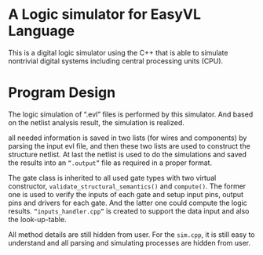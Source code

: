 # A Logic simulator for EasyVL Language
This is a digital logic simulator using the C++ that is able to simulate nontrivial digital systems including central processing units (CPU).

# Program Design
The logic simulation of “.evl” files is performed by this simulator. And based on the netlist analysis result, the simulation is realized. 

all needed information is saved in two lists (for wires and components) by parsing the input evl file, and then these two lists are used to construct the structure netlist. At last the netlist is used to do the simulations and saved the results into an `“.output”` file as required in a proper format. 

The gate class is inherited to all used gate types with two virtual constructor, `validate_structural_semantics()` and `compute()`. The former one is used to verify the inputs of each gate and setup input pins, output pins and drivers for each gate. And the latter one could compute the logic results. `“inputs_handler.cpp”` is created to support the data input and also the look-up-table. 

All method details are still hidden from user. For the `sim.cpp`, it is still easy to understand and all parsing and simulating processes are hidden from user.
